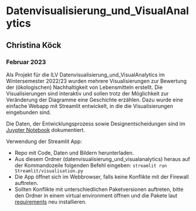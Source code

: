# Datenvisualisierung_und_VisualAnalytics
## Christina Köck
### Februar 2023

Als Projekt für die ILV Datenvisualisierung_und_VisualAnalytics im Wintersemester 2022/23 wurden mehrere Visualisierungen zur Bewertung der (ökologischen) Nachhaltigkeit von Lebensmitteln erstellt. Die Visualisierungen sind interaktiv und sollen trotz der Möglichkeit zur Veränderung der Diagramme eine Geschichte erzählen. Dazu wurde eine einfache Webapp mit Streamlit entwickelt, in die die Visualisierungen eingebunden sind.

Die Daten, der Entwicklungsprozess sowie Designentscheidungen sind im [Juypter Notebook](https://gitlab.web.fh-kufstein.ac.at/christina.koeck/datenvisualisierung_und_visualanalytics/-/blob/main/FoodSustainability.ipynb) dokumentiert.

Verwendung der Streamlit App:
 - Repo mit Code, Daten und Bildern herunterladen.
 - Aus diesem Ordner (datenvisualisierung_und_visualanalytics) heraus auf der Kommandozeile folgenden Befehl eingeben: `streamlit run Streamlit/visualisation.py`
 - Die App öffnet sich im Webbrowser, falls keine Konflikte mit der Firewall auftreten.
 - Sollten Konflikte mit unterschiedlichen Paketversionen auftreten, bitte den Ordner in einem virtual environment öffnen und die Pakete laut [requirements](https://gitlab.web.fh-kufstein.ac.at/christina.koeck/datenvisualisierung_und_visualanalytics/-/blob/main/requirements.txt) neu installieren.
